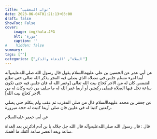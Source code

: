 ```yaml
---
title: "ثواب التعقيب"
date: 2023-06-04T01:21:13+03:00
draft: false
ShowToc: False
cover:
    image: img/hala.JPG
    alt: 'صورة'
    caption: ''
#    hidden: false
summary: 
tags: [""]
categories: ["الصلاة", "الدعاء والذكر"]
---
```

عن أبي عمر عن الحسين بن علي عليهما‌السلام يقول قال
رسول الله صلى‌الله‌عليه‌وآله أيما امرء مسلم جلس في مصلاه الذي يصلي فيه الفجر
يذكر الله تعالى حتى تطلع الشمس كان له من الاجر كحاج بيت الله تعالى
[وغفر الله له فان جلس فيه حتى تكون ساعة تحل فيها الصلاة فصلى
ركعتين أو أربعا غفر الله له ما سلف من ذنبه وكان له من الاجر كحاج
بيت الله].

عن جعفر بن محمد عليهما‌السلام قال من صلى المغرب ثم عقب ولم يتكلم
حتى يصلي ركعتين كتبتا له في عليين فان صلى أربعا كتبت له حجة
مبرورة.

عن أبي جعفر عليه‌السلام
 
قال : قال رسول الله صلى‌الله‌عليه‌وآله قال الله جل جلاله يا بن آدم اذكرني بعد الغداة
ساعة وبعد العصر ساعة أكفك ما أهمك.


